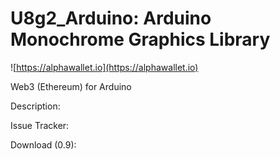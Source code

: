 # U8g2_Arduino: Arduino Monochrome Graphics Library

![https://alphawallet.io](https://alphawallet.io) 

Web3 (Ethereum) for Arduino

Description: 

Issue Tracker: 

Download (0.9): 

